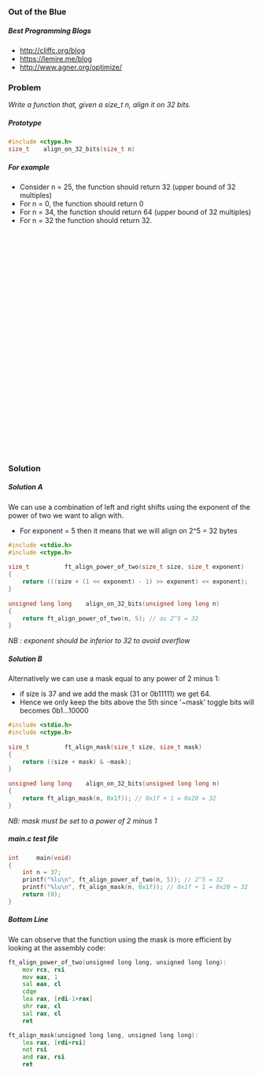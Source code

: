 ### Out of the Blue

##### Best Programming Blogs

* http://cliffc.org/blog
* https://lemire.me/blog
* http://www.agner.org/optimize/

### Problem

*Write a function that, given a size_t n, align it on 32 bits.*

##### Prototype
```c++
#include <ctype.h>
size_t    align_on_32_bits(size_t n)
```

##### For example
* Consider n = 25, the function should return 32 (upper bound of 32 multiples)
* For n = 0, the function should return 0
* For n = 34, the function should return 64 (upper bound of 32 multiples)
* For n = 32 the function should return 32.

<pre>




























</pre>


### Solution

##### Solution A
We can use a combination of left and right shifts using the exponent of the power of two we want to align with.

* For exponent = 5 then it means that we will align on 2^5 = 32 bytes

```c++
#include <stdio.h>
#include <ctype.h>
​
size_t			ft_align_power_of_two(size_t size, size_t exponent)
{
	return (((size + (1 << exponent) - 1) >> exponent) << exponent);
}
​
unsigned long long    align_on_32_bits(unsigned long long n)
{
	return ft_align_power_of_two(n, 5); // as 2^5 = 32
}
```
*NB : exponent should be inferior to 32 to avoid overflow*

##### Solution B
Alternatively we can use a mask equal to any power of 2 minus 1:

* if size is 37 and we add the mask (31 or 0b11111) we get 64.
* Hence we only keep the bits above the 5th since '~mask' toggle bits will becomes 0b1...10000


```c++
#include <stdio.h>
#include <ctype.h>
​
size_t			ft_align_mask(size_t size, size_t mask)
{
	return ((size + mask) & ~mask);
}
​
unsigned long long    align_on_32_bits(unsigned long long n)
{
	return ft_align_mask(n, 0x1f)); // 0x1f + 1 = 0x20 = 32
}
```
*NB: mask must be set to a power of 2 minus 1*

##### main.c test file
```c++
int		main(void)
{
	int n = 37;
	printf("%lu\n", ft_align_power_of_two(n, 5)); // 2^5 = 32
	printf("%lu\n", ft_align_mask(n, 0x1f)); // 0x1f + 1 = 0x20 = 32
	return (0);
}
```

##### Bottom Line
We can observe that the function using the mask is more efficient by looking at the assembly code:

```asm
ft_align_power_of_two(unsigned long long, unsigned long long):
    mov rcx, rsi
    mov eax, 1
    sal eax, cl
    cdqe
    lea rax, [rdi-1+rax]
    shr rax, cl
    sal rax, cl
    ret
```

```asm
ft_align_mask(unsigned long long, unsigned long long):
    lea rax, [rdi+rsi]
    not rsi
    and rax, rsi
    ret
```
